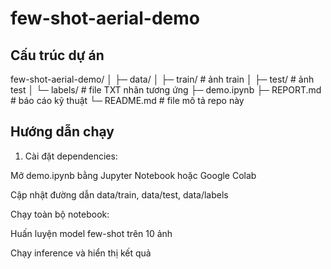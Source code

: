 # few-shot-aerial-demo

## Cấu trúc dự án

few-shot-aerial-demo/
│
├─ data/
│ ├─ train/ # ảnh train
│ ├─ test/ # ảnh test
│ └─ labels/ # file TXT nhãn tương ứng
├─ demo.ipynb
├─ REPORT.md # báo cáo kỹ thuật
└─ README.md # file mô tả repo này

## Hướng dẫn chạy

1. Cài đặt dependencies:

Mở demo.ipynb bằng Jupyter Notebook hoặc Google Colab

Cập nhật đường dẫn data/train, data/test, data/labels

Chạy toàn bộ notebook:

Huấn luyện model few-shot trên 10 ảnh

Chạy inference và hiển thị kết quả

